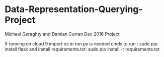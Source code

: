 # Data-Representation-Querying-Project
Michael Geraghty and Damian Curran Dec 2016 Project

If running on cloud 9 import os in run.py is needed
cmds to run : sudo pip install flask
and install requirements.txt: sudo pip install -r requirements.txt

